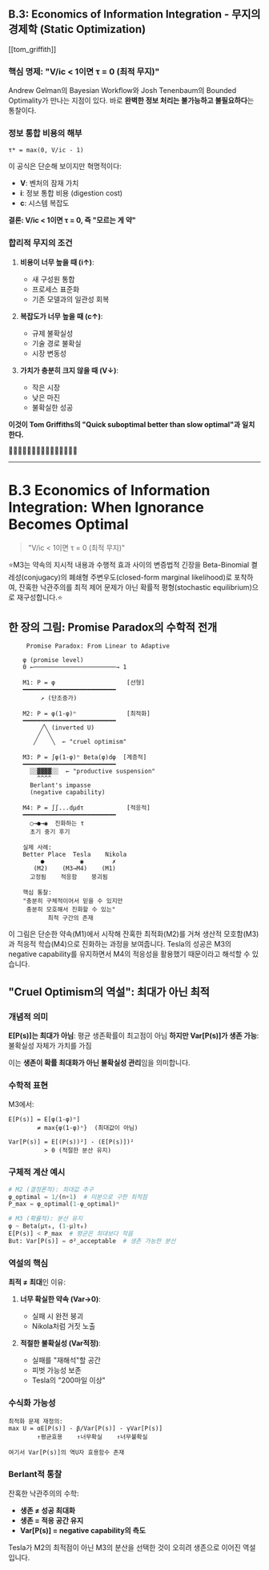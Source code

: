## B.3: Economics of Information Integration - 무지의 경제학 (Static Optimization)

[[tom_griffith]]
### 핵심 명제: "V/ic < 1이면 τ = 0 (최적 무지)"

Andrew Gelman의 Bayesian Workflow와 Josh Tenenbaum의 Bounded Optimality가 만나는 지점이 있다. 바로 **완벽한 정보 처리는 불가능하고 불필요하다**는 통찰이다.

### 정보 통합 비용의 해부

```
τ* = max(0, V/ic - 1)
```

이 공식은 단순해 보이지만 혁명적이다:
- **V**: 벤처의 잠재 가치
- **i**: 정보 통합 비용 (digestion cost)
- **c**: 시스템 복잡도

**결론: V/ic < 1이면 τ = 0, 즉 "모르는 게 약"**

### 합리적 무지의 조건

1. **비용이 너무 높을 때 (i↑)**:
   - 새 구성원 통합
   - 프로세스 표준화
   - 기존 모델과의 일관성 회복

2. **복잡도가 너무 높을 때 (c↑)**:
   - 규제 불확실성
   - 기술 경로 불확실
   - 시장 변동성

3. **가치가 충분히 크지 않을 때 (V↓)**:
   - 작은 시장
   - 낮은 마진
   - 불확실한 성공

**이것이 Tom Griffiths의 "Quick suboptimal better than slow optimal"과 일치한다.**


🚨🚨🚨🚨🚨🚨🚨🚨🚨🚨🚨🚨🚨🚨🚨

---


# B.3 Economics of Information Integration: When Ignorance Becomes Optimal

> "V/ic < 1이면 τ = 0 (최적 무지)"

⭐️M3는 약속의 지시적 내용과 수행적 효과 사이의 변증법적 긴장을 Beta-Binomial 켤레성(conjugacy)의 폐쇄형 주변우도(closed-form marginal likelihood)로 포착하여, 잔혹한 낙관주의를 최적 제어 문제가 아닌 확률적 평형(stochastic equilibrium)으로 재구성합니다.⭐️
## 한 장의 그림: Promise Paradox의 수학적 전개

```
     Promise Paradox: From Linear to Adaptive
    
    φ (promise level)
    0 ←───────────────────────→ 1
    
    M1: P = φ                    [선형]
    ━━━━━━━━━━━━━━━━━━━━━━━━━━
         ↗ (단조증가)
    
    M2: P = φ(1-φ)ⁿ              [최적화]
    ━━━━━━━━━━━━━━━━━━━━━━━━━━
         ╱╲ (inverted U)
        ╱  ╲
       ╱    ╲  ← "cruel optimism"
    
    M3: P = ∫φ(1-φ)ⁿ Beta(φ)dφ  [계층적]
    ━━━━━━━━━━━━━━━━━━━━━━━━━━
      ░░▓▓▓▓░░  ← "productive suspension"
        ^^^^ 
      Berlant's impasse
      (negative capability)
    
    M4: P = ∫∫...dμdτ            [적응적]
    ━━━━━━━━━━━━━━━━━━━━━━━━━━
      ○→●→◉  진화하는 τ
      초기 중기 후기
    
    실제 사례:
    Better Place  Tesla    Nikola
         ●          ◉        ✗
       (M2)    (M3→M4)    (M1)
      고정됨    적응함    붕괴됨
    
    핵심 통찰:
    "충분히 구체적이어서 믿을 수 있지만
     충분히 모호해서 진화할 수 있는"
           최적 구간의 존재
```

이 그림은 단순한 약속(M1)에서 시작해 잔혹한 최적화(M2)를 거쳐 생산적 모호함(M3)과 적응적 학습(M4)으로 진화하는 과정을 보여줍니다. Tesla의 성공은 M3의 negative capability를 유지하면서 M4의 적응성을 활용했기 때문이라고 해석할 수 있습니다.

## "Cruel Optimism의 역설": 최대가 아닌 최적

### 개념적 의미

**E[P(s)]는 최대가 아님**: 평균 생존확률이 최고점이 아님 **하지만 Var[P(s)]가 생존 가능**: 불확실성 자체가 가치를 가짐

이는 **생존이 확률 최대화가 아닌 불확실성 관리**임을 의미합니다.

### 수학적 표현

M3에서:

```
E[P(s)] = E[φ(1-φ)ⁿ] 
        ≠ max{φ(1-φ)ⁿ}  (최대값이 아님)

Var[P(s)] = E[(P(s))²] - (E[P(s)])²
          > 0 (적절한 분산 유지)
```

### 구체적 계산 예시

```python
# M2 (결정론적): 최대값 추구
φ_optimal = 1/(n+1)  # 미분으로 구한 최적점
P_max = φ_optimal(1-φ_optimal)ⁿ

# M3 (확률적): 분산 유지
φ ~ Beta(μτ₀, (1-μ)τ₀)
E[P(s)] < P_max  # 평균은 최대보다 작음
But: Var[P(s)] = σ²_acceptable  # 생존 가능한 분산
```

### 역설의 핵심

**최적 ≠ 최대**인 이유:

1. **너무 확실한 약속 (Var→0)**:
    
    - 실패 시 완전 붕괴
    - Nikola처럼 거짓 노출
2. **적절한 불확실성 (Var적정)**:
    
    - 실패를 "재해석"할 공간
    - 피벗 가능성 보존
    - Tesla의 "200마일 이상"

### 수식화 가능성

```
최적화 문제 재정의:
max U = αE[P(s)] - β/Var[P(s)] - γVar[P(s)]
        ↑평균효용    ↑너무확실    ↑너무불확실
        
여기서 Var[P(s)]의 역U자 효용함수 존재
```

### Berlant적 통찰

잔혹한 낙관주의의 수학:

- **생존 ≠ 성공 최대화**
- **생존 = 적응 공간 유지**
- **Var[P(s)] = negative capability의 측도**

Tesla가 M2의 최적점이 아닌 M3의 분산을 선택한 것이 오히려 생존으로 이어진 역설입니다.